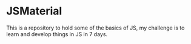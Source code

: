 # JSMaterial
This is a repository to hold some of the basics of JS, my challenge is to learn and develop things in JS in 7 days. 